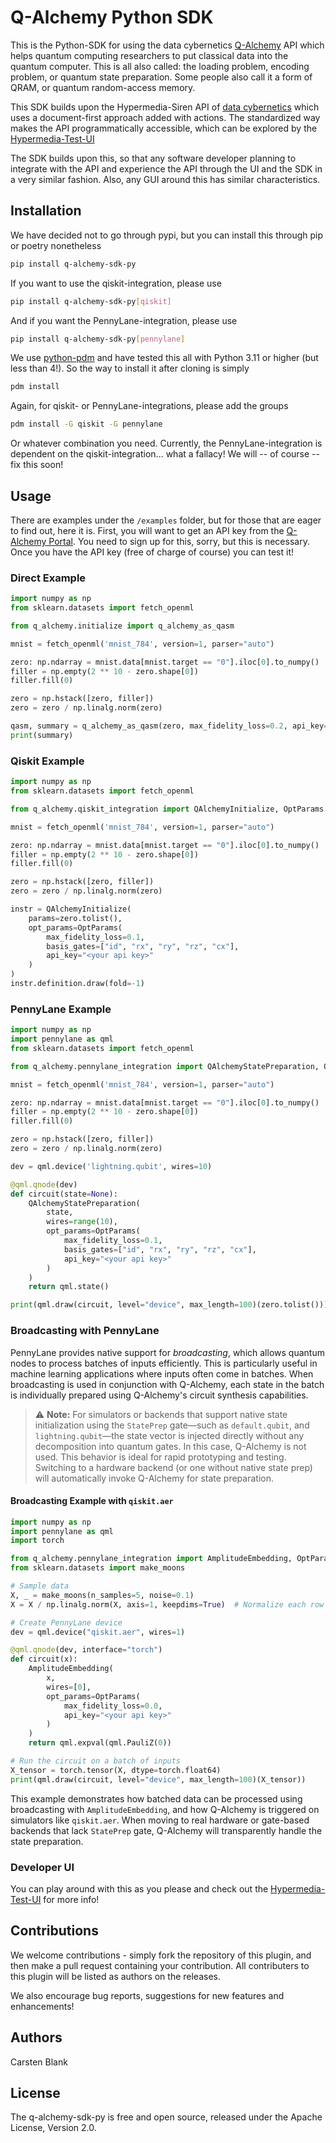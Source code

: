 # Q-Alchemy Python SDK

This is the Python-SDK for using the data cybernetics [Q-Alchemy](https://www.q-alchemy.com) 
API which helps quantum computing researchers to put classical data into the quantum computer.
This is all also called: the loading problem, encoding problem, or quantum state preparation.
Some people also call it a form of QRAM, or quantum random-access memory.

This SDK builds upon the Hypermedia-Siren API of [data cybernetics](https://www.data-cybernetics.com)
which uses a document-first approach added with actions. The standardized way makes the API programmatically
accessible, which can be explored by the [Hypermedia-Test-UI](https://hypermedia-ui-demo.q-alchemy.com/hui?apiPath=https%3A%2F%2Fjobs.api.q-alchemy.com%2Fapi%2FEntryPoint)

The SDK builds upon this, so that any software developer planning to integrate with the API and
experience the API through the UI and the SDK in a very similar fashion. Also, any GUI around this
has similar characteristics.

## Installation

We have decided not to go through pypi, but you can install this through pip or poetry nonetheless

```bash
pip install q-alchemy-sdk-py
```

If you want to use the qiskit-integration, please use
```bash
pip install q-alchemy-sdk-py[qiskit]
```

And if you want the PennyLane-integration, please use
```bash
pip install q-alchemy-sdk-py[pennylane]
```

We use [python-pdm](https://pdm-project.org/) and have tested this all with Python 3.11 or higher (but less than 4!). So the way to install 
it after cloning is simply

```bash
pdm install
```

Again, for qiskit- or PennyLane-integrations, please add the groups
```bash
pdm install -G qiskit -G pennylane
```
Or whatever combination you need. Currently, the PennyLane-integration is dependent on the qiskit-integration... what a 
fallacy! We will -- of course -- fix this soon!

## Usage

There are examples under the `/examples` folder, but for those that are eager to find out, here it is.
First, you will want to get an API key from the [Q-Alchemy Portal](https://portal.q-alchemy.com/). You 
need to sign up for this, sorry, but this is necessary. Once you have the API key (free of charge of course)
you can test it!

### Direct Example

```python
import numpy as np
from sklearn.datasets import fetch_openml

from q_alchemy.initialize import q_alchemy_as_qasm

mnist = fetch_openml('mnist_784', version=1, parser="auto")

zero: np.ndarray = mnist.data[mnist.target == "0"].iloc[0].to_numpy()
filler = np.empty(2 ** 10 - zero.shape[0])
filler.fill(0)

zero = np.hstack([zero, filler])
zero = zero / np.linalg.norm(zero)

qasm, summary = q_alchemy_as_qasm(zero, max_fidelity_loss=0.2, api_key="<your api key>", return_summary=True)
print(summary)
```

### Qiskit Example

```python
import numpy as np
from sklearn.datasets import fetch_openml

from q_alchemy.qiskit_integration import QAlchemyInitialize, OptParams

mnist = fetch_openml('mnist_784', version=1, parser="auto")

zero: np.ndarray = mnist.data[mnist.target == "0"].iloc[0].to_numpy()
filler = np.empty(2 ** 10 - zero.shape[0])
filler.fill(0)

zero = np.hstack([zero, filler])
zero = zero / np.linalg.norm(zero)

instr = QAlchemyInitialize(
    params=zero.tolist(),
    opt_params=OptParams(
        max_fidelity_loss=0.1,
        basis_gates=["id", "rx", "ry", "rz", "cx"],
        api_key="<your api key>"
    )
)
instr.definition.draw(fold=-1)
```

### PennyLane Example

```python
import numpy as np
import pennylane as qml
from sklearn.datasets import fetch_openml

from q_alchemy.pennylane_integration import QAlchemyStatePreparation, OptParams

mnist = fetch_openml('mnist_784', version=1, parser="auto")

zero: np.ndarray = mnist.data[mnist.target == "0"].iloc[0].to_numpy()
filler = np.empty(2 ** 10 - zero.shape[0])
filler.fill(0)

zero = np.hstack([zero, filler])
zero = zero / np.linalg.norm(zero)

dev = qml.device('lightning.qubit', wires=10)

@qml.qnode(dev)
def circuit(state=None):
    QAlchemyStatePreparation(
        state,
        wires=range(10),
        opt_params=OptParams(
            max_fidelity_loss=0.1,
            basis_gates=["id", "rx", "ry", "rz", "cx"],
            api_key="<your api key>"
        )
    )
    return qml.state()

print(qml.draw(circuit, level="device", max_length=100)(zero.tolist()))
```

### Broadcasting with PennyLane

PennyLane provides native support for *broadcasting*, which allows quantum nodes to process batches of inputs efficiently. This is particularly useful in machine learning applications where inputs often come in batches. When broadcasting is used in conjunction with Q-Alchemy, each state in the batch is individually prepared using Q-Alchemy's circuit synthesis capabilities.

> ⚠️ **Note:** For simulators or backends that support native state initialization using the `StatePrep` gate—such as `default.qubit`, and `lightning.qubit`—the state vector is injected directly without any decomposition into quantum gates. In this case, Q-Alchemy is not used. This behavior is ideal for rapid prototyping and testing. Switching to a hardware backend (or one without native state prep) will automatically invoke Q-Alchemy for state preparation.

#### Broadcasting Example with `qiskit.aer`

```python
import numpy as np
import pennylane as qml
import torch

from q_alchemy.pennylane_integration import AmplitudeEmbedding, OptParams
from sklearn.datasets import make_moons

# Sample data
X, _ = make_moons(n_samples=5, noise=0.1)
X = X / np.linalg.norm(X, axis=1, keepdims=True)  # Normalize each row for amplitude embedding

# Create PennyLane device
dev = qml.device("qiskit.aer", wires=1)

@qml.qnode(dev, interface="torch")
def circuit(x):
    AmplitudeEmbedding(
        x,
        wires=[0],
        opt_params=OptParams(
            max_fidelity_loss=0.0,
            api_key="<your api key>"
        )
    )
    return qml.expval(qml.PauliZ(0))

# Run the circuit on a batch of inputs
X_tensor = torch.tensor(X, dtype=torch.float64)
print(qml.draw(circuit, level="device", max_length=100)(X_tensor))
```

This example demonstrates how batched data can be processed using broadcasting with `AmplitudeEmbedding`, and how Q-Alchemy is triggered on simulators like `qiskit.aer`. When moving to real hardware or gate-based backends that lack `StatePrep` gate, Q-Alchemy will transparently handle the state preparation.

### Developer UI

You can play around with this as you please and check out the [Hypermedia-Test-UI](https://hypermedia-ui-demo.q-alchemy.com/hui?apiPath=https%3A%2F%2Fjobs.api.q-alchemy.com%2Fapi%2FEntryPoint)
for more info!

## Contributions

We welcome contributions - simply fork the repository of this plugin, and then make a pull request 
containing your contribution. All contributers to this plugin will be listed as authors on the releases.

We also encourage bug reports, suggestions for new features and enhancements!

## Authors

Carsten Blank

## License

The q-alchemy-sdk-py is free and open source, released under the Apache License, Version 2.0.